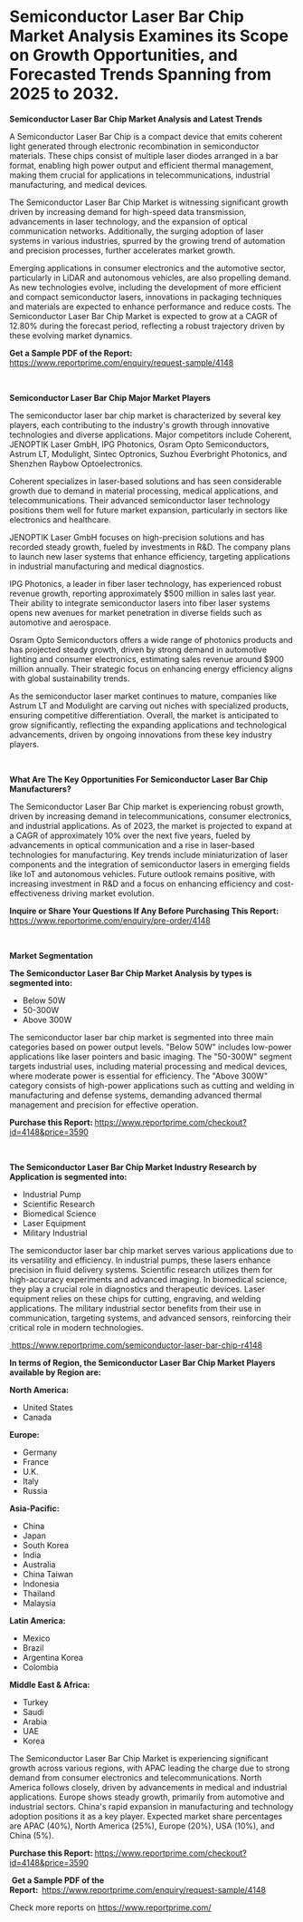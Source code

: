 <p><h1>Semiconductor Laser Bar Chip Market Analysis Examines its Scope on Growth Opportunities, and Forecasted Trends Spanning from 2025 to 2032.</h1></p><p><strong>Semiconductor Laser Bar Chip Market Analysis and Latest Trends</strong></p>
<p><p>A Semiconductor Laser Bar Chip is a compact device that emits coherent light generated through electronic recombination in semiconductor materials. These chips consist of multiple laser diodes arranged in a bar format, enabling high power output and efficient thermal management, making them crucial for applications in telecommunications, industrial manufacturing, and medical devices.</p><p>The Semiconductor Laser Bar Chip Market is witnessing significant growth driven by increasing demand for high-speed data transmission, advancements in laser technology, and the expansion of optical communication networks. Additionally, the surging adoption of laser systems in various industries, spurred by the growing trend of automation and precision processes, further accelerates market growth.</p><p>Emerging applications in consumer electronics and the automotive sector, particularly in LiDAR and autonomous vehicles, are also propelling demand. As new technologies evolve, including the development of more efficient and compact semiconductor lasers, innovations in packaging techniques and materials are expected to enhance performance and reduce costs. The Semiconductor Laser Bar Chip Market is expected to grow at a CAGR of 12.80% during the forecast period, reflecting a robust trajectory driven by these evolving market dynamics.</p></p>
<p><strong>Get a Sample PDF of the Report:&nbsp;</strong> <a href="https://www.reportprime.com/enquiry/request-sample/4148?utm_campaign=3059&utm_medium=2&utm_source=Github&utm_content=ia&utm_term=18032025&utm_id=semiconductor-laser-bar-chip">https://www.reportprime.com/enquiry/request-sample/4148</a></p>
<p>&nbsp;</p>
<p><strong>Semiconductor Laser Bar Chip Major Market Players</strong></p>
<p><p>The semiconductor laser bar chip market is characterized by several key players, each contributing to the industry's growth through innovative technologies and diverse applications. Major competitors include Coherent, JENOPTIK Laser GmbH, IPG Photonics, Osram Opto Semiconductors, Astrum LT, Modulight, Sintec Optronics, Suzhou Everbright Photonics, and Shenzhen Raybow Optoelectronics.</p><p>Coherent specializes in laser-based solutions and has seen considerable growth due to demand in material processing, medical applications, and telecommunications. Their advanced semiconductor laser technology positions them well for future market expansion, particularly in sectors like electronics and healthcare.</p><p>JENOPTIK Laser GmbH focuses on high-precision solutions and has recorded steady growth, fueled by investments in R&D. The company plans to launch new laser systems that enhance efficiency, targeting applications in industrial manufacturing and medical diagnostics.</p><p>IPG Photonics, a leader in fiber laser technology, has experienced robust revenue growth, reporting approximately $500 million in sales last year. Their ability to integrate semiconductor lasers into fiber laser systems opens new avenues for market penetration in diverse fields such as automotive and aerospace.</p><p>Osram Opto Semiconductors offers a wide range of photonics products and has projected steady growth, driven by strong demand in automotive lighting and consumer electronics, estimating sales revenue around $900 million annually. Their strategic focus on enhancing energy efficiency aligns with global sustainability trends.</p><p>As the semiconductor laser market continues to mature, companies like Astrum LT and Modulight are carving out niches with specialized products, ensuring competitive differentiation. Overall, the market is anticipated to grow significantly, reflecting the expanding applications and technological advancements, driven by ongoing innovations from these key industry players.</p></p>
<p>&nbsp;</p>
<p><strong>What Are The Key Opportunities For Semiconductor Laser Bar Chip Manufacturers?</strong></p>
<p><p>The Semiconductor Laser Bar Chip market is experiencing robust growth, driven by increasing demand in telecommunications, consumer electronics, and industrial applications. As of 2023, the market is projected to expand at a CAGR of approximately 10% over the next five years, fueled by advancements in optical communication and a rise in laser-based technologies for manufacturing. Key trends include miniaturization of laser components and the integration of semiconductor lasers in emerging fields like IoT and autonomous vehicles. Future outlook remains positive, with increasing investment in R&D and a focus on enhancing efficiency and cost-effectiveness driving market evolution.</p></p>
<p><strong>Inquire or Share Your Questions If Any Before Purchasing This Report:</strong> <a href="https://www.reportprime.com/enquiry/pre-order/4148?utm_campaign=3059&utm_medium=2&utm_source=Github&utm_content=ia&utm_term=18032025&utm_id=semiconductor-laser-bar-chip">https://www.reportprime.com/enquiry/pre-order/4148</a></p>
<p>&nbsp;</p>
<p><strong>Market Segmentation</strong></p>
<p><strong>The Semiconductor Laser Bar Chip Market Analysis by types is segmented into:</strong></p>
<p><ul><li>Below 50W</li><li>50-300W</li><li>Above 300W</li></ul></p>
<p><p>The semiconductor laser bar chip market is segmented into three main categories based on power output levels. "Below 50W" includes low-power applications like laser pointers and basic imaging. The "50-300W" segment targets industrial uses, including material processing and medical devices, where moderate power is essential for efficiency. The "Above 300W" category consists of high-power applications such as cutting and welding in manufacturing and defense systems, demanding advanced thermal management and precision for effective operation.</p></p>
<p><strong>Purchase this Report:&nbsp;</strong><a href="https://www.reportprime.com/checkout?id=4148&price=3590&utm_campaign=3059&utm_medium=2&utm_source=Github&utm_content=ia&utm_term=18032025&utm_id=semiconductor-laser-bar-chip">https://www.reportprime.com/checkout?id=4148&price=3590</a></p>
<p>&nbsp;</p>
<p><strong>The Semiconductor Laser Bar Chip Market Industry Research by Application is segmented into:</strong></p>
<p><ul><li>Industrial Pump</li><li>Scientific Research</li><li>Biomedical Science</li><li>Laser Equipment</li><li>Military Industrial</li></ul></p>
<p><p>The semiconductor laser bar chip market serves various applications due to its versatility and efficiency. In industrial pumps, these lasers enhance precision in fluid delivery systems. Scientific research utilizes them for high-accuracy experiments and advanced imaging. In biomedical science, they play a crucial role in diagnostics and therapeutic devices. Laser equipment relies on these chips for cutting, engraving, and welding applications. The military industrial sector benefits from their use in communication, targeting systems, and advanced sensors, reinforcing their critical role in modern technologies.</p></p>
<p><a href="https://www.reportprime.com/semiconductor-laser-bar-chip-r4148?utm_campaign=3059&utm_medium=2&utm_source=Github&utm_content=ia&utm_term=18032025&utm_id=semiconductor-laser-bar-chip">&nbsp;https://www.reportprime.com/semiconductor-laser-bar-chip-r4148</a></p>
<p><strong>In terms of Region, the Semiconductor Laser Bar Chip Market Players available by Region are:</strong></p>
<p>
    <p> <strong> North America: </strong>
        <ul>
            <li>United States</li>
            <li>Canada</li>
        </ul>
        </p> 
    <p> <strong> Europe: </strong>
        <ul>
            <li>Germany</li>
            <li>France</li>
            <li>U.K.</li>
            <li>Italy</li>
            <li>Russia</li>
        </ul>
        </p> 
    <p> <strong> Asia-Pacific: </strong>
        <ul>
            <li>China</li>
            <li>Japan</li>
            <li>South Korea</li>
            <li>India</li>
            <li>Australia</li>
            <li>China Taiwan</li>
            <li>Indonesia</li>
            <li>Thailand</li>
            <li>Malaysia</li>
        </ul>
        </p> 
    <p> <strong> Latin America: </strong>
        <ul>
            <li>Mexico</li>
            <li>Brazil</li>
            <li>Argentina Korea</li>
            <li>Colombia</li>
        </ul>
        </p> 
    <p> <strong> Middle East & Africa: </strong>
        <ul>
            <li>Turkey</li>
            <li>Saudi</li>
            <li>Arabia</li>
            <li>UAE</li>
            <li>Korea</li>
        </ul>
    </p>
    </p>
<p><p>The Semiconductor Laser Bar Chip Market is experiencing significant growth across various regions, with APAC leading the charge due to strong demand from consumer electronics and telecommunications. North America follows closely, driven by advancements in medical and industrial applications. Europe shows steady growth, primarily from automotive and industrial sectors. China's rapid expansion in manufacturing and technology adoption positions it as a key player. Expected market share percentages are APAC (40%), North America (25%), Europe (20%), USA (10%), and China (5%).</p></p>
<p><strong>Purchase this Report: </strong><a href="https://www.reportprime.com/checkout?id=4148&price=3590&utm_campaign=3059&utm_medium=2&utm_source=Github&utm_content=ia&utm_term=18032025&utm_id=semiconductor-laser-bar-chip">https://www.reportprime.com/checkout?id=4148&price=3590</a></p>
<p>&nbsp;<strong>Get a Sample PDF of the Report:&nbsp;&nbsp;</strong><a href="https://www.reportprime.com/enquiry/request-sample/4148?utm_campaign=3059&utm_medium=2&utm_source=Github&utm_content=ia&utm_term=18032025&utm_id=semiconductor-laser-bar-chip">https://www.reportprime.com/enquiry/request-sample/4148</a></p>
<p><strong></strong></p>
<p>Check more reports on <a href="https://www.reportprime.com/?utm_campaign=3059&utm_medium=2&utm_source=Github&utm_content=ia&utm_term=18032025&utm_id=semiconductor-laser-bar-chip">https://www.reportprime.com/</a></p>